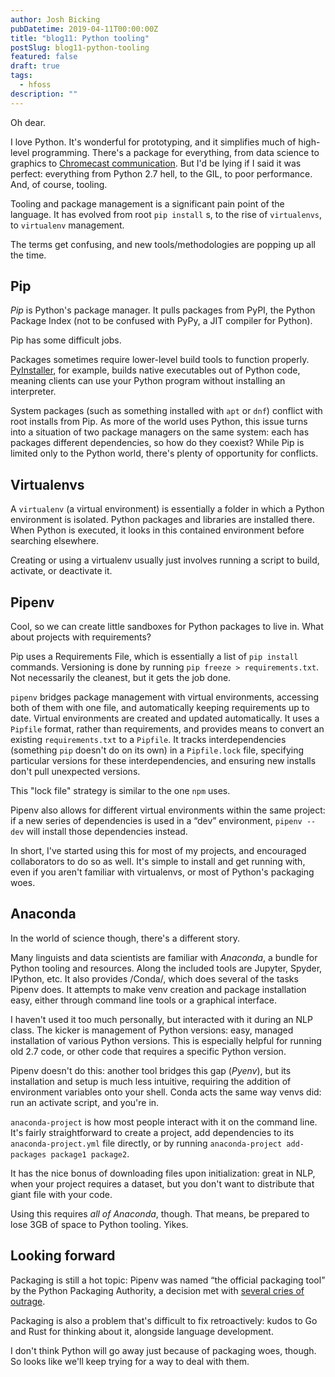 ```yaml
---
author: Josh Bicking
pubDatetime: 2019-04-11T00:00:00Z
title: "blog11: Python tooling"
postSlug: blog11-python-tooling
featured: false
draft: true
tags:
  - hfoss
description: ""
---
```


Oh dear.

I love Python. It's wonderful for prototyping, and it simplifies much of high-level programming. There's a package for everything, from data science to graphics to [Chromecast communication](https://github.com/balloob/pychromecast). But I'd be lying if I said it was perfect: everything from Python 2.7 hell, to the GIL, to poor performance. And, of course, tooling.

Tooling and package management is a significant pain point of the language. It has evolved from root `pip install` s, to the rise of `virtualenvs`, to `virtualenv` management.

The terms get confusing, and new tools/methodologies are popping up all the time.

## Pip

_Pip_ is Python's package manager. It pulls packages from PyPI, the Python Package Index (not to be confused with PyPy, a JIT compiler for Python).

Pip has some difficult jobs.

Packages sometimes require lower-level build tools to function properly. [PyInstaller](https://www.pyinstaller.org/), for example, builds native executables out of Python code, meaning clients can use your Python program without installing an interpreter.

System packages (such as something installed with `apt` or `dnf`) conflict with root installs from Pip. As more of the world uses Python, this issue turns into a situation of two package managers on the same system: each has packages different dependencies, so how do they coexist? While Pip is limited only to the Python world, there's plenty of opportunity for conflicts.

## Virtualenvs

A `virtualenv` (a virtual environment) is essentially a folder in which a Python environment is isolated. Python packages and libraries are installed there. When Python is executed, it looks in this contained environment before searching elsewhere.

Creating or using a virtualenv usually just involves running a script to build, activate, or deactivate it.

## Pipenv

Cool, so we can create little sandboxes for Python packages to live in. What about projects with requirements?

Pip uses a Requirements File, which is essentially a list of `pip install` commands. Versioning is done by running `pip freeze > requirements.txt`. Not necessarily the cleanest, but it gets the job done.

`pipenv` bridges package management with virtual environments, accessing both of them with one file, and automatically keeping requirements up to date. Virtual environments are created and updated automatically. It uses a `Pipfile` format, rather than requirements, and provides means to convert an existing `requirements.txt` to a `Pipfile`. It tracks interdependencies (something `pip` doesn't do on its own) in a `Pipfile.lock` file, specifying particular versions for these interdependencies, and ensuring new installs don't pull unexpected versions.

This "lock file" strategy is similar to the one `npm` uses.

Pipenv also allows for different virtual environments within the same project: if a new series of dependencies is used in a “dev” environment, `pipenv --dev` will install those dependencies instead.

In short, I've started using this for most of my projects, and encouraged collaborators to do so as well. It's simple to install and get running with, even if you aren't familiar with virtualenvs, or most of Python's packaging woes.

## Anaconda

In the world of science though, there's a different story.

Many linguists and data scientists are familiar with _Anaconda_, a bundle for Python tooling and resources. Along the included tools are Jupyter, Spyder, IPython, etc. It also provides /Conda/, which does several of the tasks Pipenv does. It attempts to make venv creation and package installation easy, either through command line tools or a graphical interface.

I haven't used it too much personally, but interacted with it during an NLP class. The kicker is management of Python versions: easy, managed installation of various Python versions. This is especially helpful for running old 2.7 code, or other code that requires a specific Python version.

Pipenv doesn't do this: another tool bridges this gap (_Pyenv_), but its installation and setup is much less intuitive, requiring the addition of environment variables onto your shell. Conda acts the same way venvs did: run an activate script, and you're in.

`anaconda-project` is how most people interact with it on the command line. It's fairly straightforward to create a project, add dependencies to its `anaconda-project.yml` file directly, or by running `anaconda-project add-packages package1 package2`.

It has the nice bonus of downloading files upon initialization: great in NLP, when your project requires a dataset, but you don't want to distribute that giant file with your code.

Using this requires _all of Anaconda_, though. That means, be prepared to lose 3GB of space to Python tooling. Yikes.

## Looking forward

Packaging is still a hot topic: Pipenv was named “the official packaging tool” by the Python Packaging Authority, a decision met with [several cries of outrage](https://www.reddit.com/r/Python/comments/8jd6aq/why_is_pipenv_the_recommended_packaging_tool_by/).

Packaging is also a problem that's difficult to fix retroactively: kudos to Go and Rust for thinking about it, alongside language development.

I don't think Python will go away just because of packaging woes, though. So looks like we'll keep trying for a way to deal with them.
